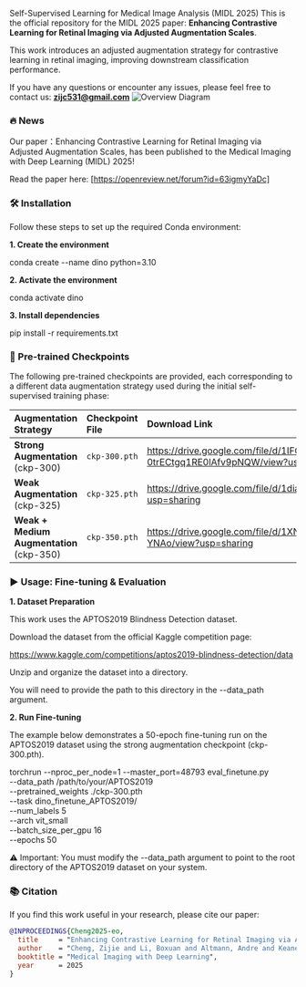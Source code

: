 Self-Supervised Learning for Medical Image Analysis (MIDL 2025)
This is the official repository for the MIDL 2025 paper: **Enhancing Contrastive Learning for Retinal Imaging via Adjusted Augmentation Scales**.

This work introduces an adjusted augmentation strategy for contrastive learning in retinal imaging, improving downstream classification performance.

If you have any questions or encounter any issues, please feel free to contact us: **zijc531@gmail.com**
![Overview Diagram](https://github.com/user-attachments/assets/10c9062f-b2e1-41d7-9995-75e3b692b369)

### 🔥 News
Our paper：Enhancing Contrastive Learning for Retinal Imaging via Adjusted Augmentation Scales, has been published to the Medical Imaging with Deep Learning (MIDL) 2025!

Read the paper here: [https://openreview.net/forum?id=63igmyYaDc]

### 🛠️ Installation
Follow these steps to set up the required Conda environment:

**1. Create the environment**

conda create --name dino python=3.10

**2. Activate the environment**

conda activate dino

**3. Install dependencies**

pip install -r requirements.txt

### 💾 Pre-trained Checkpoints

The following pre-trained checkpoints are provided, each corresponding to a different data augmentation strategy used during the initial self-supervised training phase:

| Augmentation Strategy | Checkpoint File | Download Link |
| :--- | :--- | :--- |
| **Strong Augmentation** (ckp-300) | `ckp-300.pth` | <https://drive.google.com/file/d/1IFGy2Gh0bu-0trECtgq1RE0lAfv9pNQW/view?usp=sharing> |
| **Weak Augmentation** (ckp-325) | `ckp-325.pth` | <https://drive.google.com/file/d/1diaDwSeJuoFZU4PhB17YOrIuBYInFjvh/view?usp=sharing> |
| **Weak + Medium Augmentation** (ckp-350) | `ckp-350.pth` | <https://drive.google.com/file/d/1XNNsKi3C0iKRjyWlJ6G83Lw2Sfv-YNAo/view?usp=sharing> |

### ▶️ Usage: Fine-tuning & Evaluation

**1. Dataset Preparation**

This work uses the APTOS2019 Blindness Detection dataset.

Download the dataset from the official Kaggle competition page:

https://www.kaggle.com/competitions/aptos2019-blindness-detection/data

Unzip and organize the dataset into a directory.

You will need to provide the path to this directory in the --data_path argument.

**2. Run Fine-tuning**

The example below demonstrates a 50-epoch fine-tuning run on the APTOS2019 dataset using the strong augmentation checkpoint (ckp-300.pth).

torchrun --nproc_per_node=1 --master_port=48793 eval_finetune.py \
--data_path /path/to/your/APTOS2019 \
--pretrained_weights ./ckp-300.pth \
--task dino_finetune_APTOS2019/ \
--num_labels 5 \
--arch vit_small \
--batch_size_per_gpu 16 \
--epochs 50

⚠️ Important: You must modify the --data_path argument to point to the root directory of the APTOS2019 dataset on your system.

### 📚 Citation

If you find this work useful in your research, please cite our paper:

```bibtex
@INPROCEEDINGS{Cheng2025-eo,
  title     = "Enhancing Contrastive Learning for Retinal Imaging via Adjusted Augmentation Scales",
  author    = "Cheng, Zijie and Li, Boxuan and Altmann, Andre and Keane, Pearse and Zhou, Yukun",
  booktitle = "Medical Imaging with Deep Learning",
  year      = 2025
}
